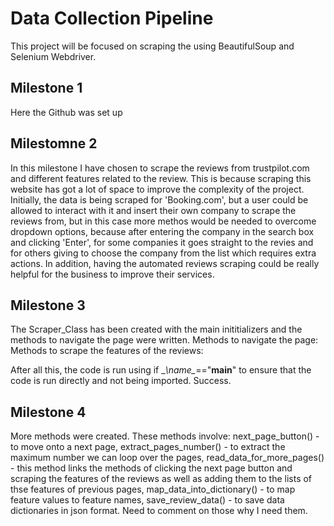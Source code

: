 # Data Collection Pipeline

This project will be focused on scraping the using BeautifulSoup and Selenium Webdriver. 

## Milestone 1

Here the Github was set up

## Milestomne 2

In this milestone I have chosen to scrape the reviews from trustpilot.com and different features related to the review. This is because scraping this website has got a lot of space to improve the complexity of the project. Initially, the data is being scraped for 'Booking.com', but a user could be allowed to interact with it and insert their own company to scrape the reviews from, but in this case more methos would be needed to overcome dropdown options, because after entering the company in the search box and clicking 'Enter', for some companies it goes straight to the revies and for others giving to choose the company from the list which requires extra actions. In addition, having the automated reviews scraping could be really helpful for the business to improve their services.

## Milestone 3

The Scraper_Class has been created with the main inititializers and the methods to navigate the page were written. 
Methods to navigate the page: 
Methods to scrape the features of the reviews:

After all this, the code is run using if \__\name\__\=="__main__" to ensure that the code is run directly and not being imported. Success.

## Milestone 4

More methods were created. These methods involve: next_page_button() - to move onto a next page, extract_pages_number() - to extract the maximum number we can loop over the pages, read_data_for_more_pages() - this method links the methods of clicking the next page button and scraping the features of the reviews as well as adding them to the lists of thse features of previous pages, map_data_into_dictionary() - to map feature values to feature names, save_review_data() - to save data dictionaries in json format.
Need to comment on those why I need them.
